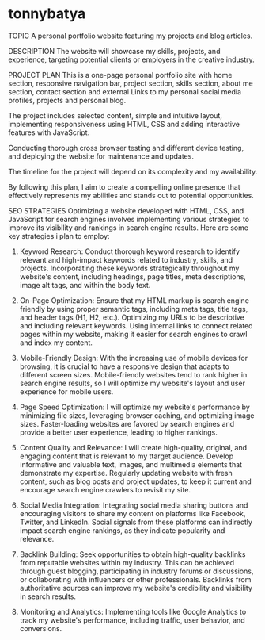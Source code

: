 # tonnybatya
TOPIC
A personal portfolio website featuring my projects and blog articles.

DESCRIPTION 
The website will showcase my skills, projects, and experience, targeting potential clients or employers in the creative industry. 

PROJECT PLAN
This is a one-page personal portfolio site with home section, responsive navigation bar, project section, skills section, about me section, contact section and external Links to my personal social media profiles, projects and personal blog.

The project includes selected content, simple and intuitive layout, implementing responsiveness using HTML, CSS and adding interactive features with JavaScript.

Conducting thorough cross browser testing and different device testing, and deploying the website for maintenance and updates. 

The timeline for the project will depend on its complexity and my availability. 

By following this plan, I aim to create a compelling online presence that effectively represents my abilities and stands out to potential opportunities.

SEO STRATEGIES
Optimizing a website developed with HTML, CSS, and JavaScript for search engines involves implementing various strategies to improve its visibility and rankings in search engine results. Here are some key strategies i plan to employ:

1. Keyword Research: Conduct thorough keyword research to identify relevant and high-impact keywords related to  industry, skills, and projects. Incorporating these keywords strategically throughout my website's content, including headings, page titles, meta descriptions, image alt tags, and within the body text.

2. On-Page Optimization: Ensure that my HTML markup is search engine friendly by using proper semantic tags, including meta tags, title tags, and header tags (H1, H2, etc.). Optimizing my URLs to be descriptive and including relevant keywords. Using internal links to connect related pages within my website, making it easier for search engines to crawl and index my content.

3. Mobile-Friendly Design: With the increasing use of mobile devices for browsing, it is crucial to have a responsive design that adapts to different screen sizes. Mobile-friendly websites tend to rank higher in search engine results, so I will optimize my website's layout and user experience for mobile users.

4. Page Speed Optimization:  I will optimize my website's performance by minimizing file sizes, leveraging browser caching, and optimizing image sizes. Faster-loading websites are favored by search engines and provide a better user experience, leading to higher rankings.

5. Content Quality and Relevance: I will create high-quality, original, and engaging content that is relevant to my ttarget audience. Develop informative and valuable text, images, and multimedia elements that demonstrate my expertise. Regularly updating website with fresh content, such as blog posts and project updates, to keep it current and encourage search engine crawlers to revisit my site.

6. Social Media Integration: Integrating social media sharing buttons and encouraging visitors to share my content on platforms like Facebook, Twitter, and LinkedIn. Social signals from these platforms can indirectly impact search engine rankings, as they indicate popularity and relevance.

7. Backlink Building: Seek opportunities to obtain high-quality backlinks from reputable websites within my industry. This can be achieved through guest blogging, participating in industry forums or discussions, or collaborating with influencers or other professionals. Backlinks from authoritative sources can improve my website's credibility and visibility in search results.

8. Monitoring and Analytics: Implementing tools like Google Analytics to track my website's performance, including traffic, user behavior, and conversions.
